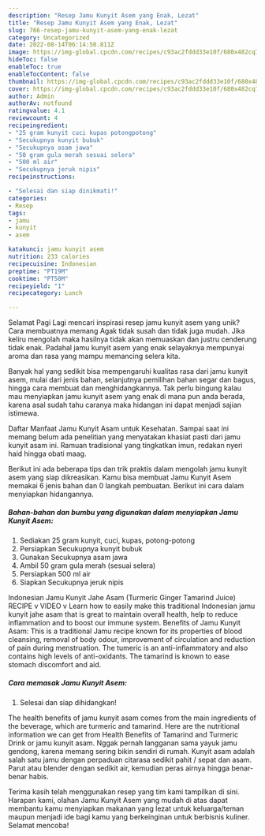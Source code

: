 ```yaml
---
description: "Resep Jamu Kunyit Asem yang Enak, Lezat"
title: "Resep Jamu Kunyit Asem yang Enak, Lezat"
slug: 766-resep-jamu-kunyit-asem-yang-enak-lezat
category: Uncategorized
date: 2022-08-14T06:14:50.811Z
image: https://img-global.cpcdn.com/recipes/c93ac2fddd33e10f/680x482cq70/jamu-kunyit-asem-foto-resep-utama.jpg
hideToc: false
enableToc: true
enableTocContent: false
thumbnail: https://img-global.cpcdn.com/recipes/c93ac2fddd33e10f/680x482cq70/jamu-kunyit-asem-foto-resep-utama.jpg
cover: https://img-global.cpcdn.com/recipes/c93ac2fddd33e10f/680x482cq70/jamu-kunyit-asem-foto-resep-utama.jpg
author: Admin
authorAv: notfound
ratingvalue: 4.1
reviewcount: 4
recipeingredient:
- "25 gram kunyit cuci kupas potongpotong"
- "Secukupnya kunyit bubuk"
- "Secukupnya asam jawa"
- "50 gram gula merah sesuai selera"
- "500 ml air"
- "Secukupnya jeruk nipis"
recipeinstructions:

- "Selesai dan siap dinikmati!"
categories:
- Resep
tags:
- jamu
- kunyit
- asem

katakunci: jamu kunyit asem 
nutrition: 233 calories
recipecuisine: Indonesian
preptime: "PT19M"
cooktime: "PT50M"
recipeyield: "1"
recipecategory: Lunch

---
```



Selamat Pagi Lagi mencari inspirasi resep jamu kunyit asem yang unik? Cara membuatnya memang Agak tidak susah dan tidak juga mudah. Jika keliru mengolah maka hasilnya tidak akan memuaskan dan justru cenderung tidak enak. Padahal jamu kunyit asem yang enak selayaknya mempunyai aroma dan rasa yang mampu memancing selera kita.


Banyak hal yang sedikit bisa mempengaruhi kualitas rasa dari jamu kunyit asem, mulai dari jenis bahan, selanjutnya pemilihan bahan segar dan bagus, hingga cara membuat dan menghidangkannya. Tak perlu bingung kalau mau menyiapkan jamu kunyit asem yang enak di mana pun anda berada, karena asal sudah tahu caranya maka hidangan ini dapat menjadi sajian istimewa.

Daftar Manfaat Jamu Kunyit Asam untuk Kesehatan. Sampai saat ini memang belum ada penelitian yang menyatakan khasiat pasti dari jamu kunyit asam ini. Ramuan tradisional yang tingkatkan imun, redakan nyeri haid hingga obati maag.


Berikut ini ada beberapa tips dan trik praktis dalam mengolah jamu kunyit asem yang siap dikreasikan. Kamu bisa membuat Jamu Kunyit Asem memakai 6 jenis bahan dan 0 langkah pembuatan. Berikut ini cara dalam menyiapkan hidangannya.

<!--inarticleads1-->

##### Bahan-bahan dan bumbu yang digunakan dalam menyiapkan Jamu Kunyit Asem:

1. Sediakan 25 gram kunyit, cuci, kupas, potong-potong
1. Persiapkan Secukupnya kunyit bubuk
1. Gunakan Secukupnya asam jawa
1. Ambil 50 gram gula merah (sesuai selera)
1. Persiapkan 500 ml air
1. Siapkan Secukupnya jeruk nipis


Indonesian Jamu Kunyit Jahe Asam (Turmeric Ginger Tamarind Juice) RECIPE v VIDEO v Learn how to easily make this traditional Indonesian jamu kunyit jahe asam that is great to maintain overall health, help to reduce inflammation and to boost our immune system. Benefits of Jamu Kunyit Asam: This is a traditional Jamu recipe known for its properties of blood cleansing, removal of body odour, improvement of circulation and reduction of pain during menstruation. The tumeric is an anti-inflammatory and also contains high levels of anti-oxidants. The tamarind is known to ease stomach discomfort and aid. 

<!--inarticleads2-->

##### Cara memasak Jamu Kunyit Asem:


1. Selesai dan siap dihidangkan!

The health benefits of jamu kunyit asam comes from the main ingredients of the beverage, which are turmeric and tamarind. Here are the nutritional information we can get from Health Benefits of Tamarind and Turmeric Drink or jamu kunyit asam. Nggak pernah langganan sama yayuk jamu gendong, karena memang sering bikin sendiri di rumah. Kunyit asam adalah salah satu jamu dengan perpaduan citarasa sedikit pahit / sepat dan asam. Parut atau blender dengan sedikit air, kemudian peras airnya hingga benar-benar habis. 

Terima kasih telah menggunakan resep yang tim kami tampilkan di sini. Harapan kami, olahan Jamu Kunyit Asem yang mudah di atas dapat membantu kamu menyiapkan makanan yang lezat untuk keluarga/teman maupun menjadi ide bagi kamu yang berkeinginan untuk berbisnis kuliner. Selamat mencoba!

